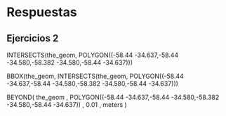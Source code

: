 # Respuestas

## Ejercicios 2

  INTERSECTS(the_geom, POLYGON((-58.44 -34.637,-58.44 -34.580,-58.382 -34.580,-58.44 -34.637)))


  BBOX(the_geom, INTERSECTS(the_geom, POLYGON((-58.44 -34.637,-58.44 -34.580,-58.382 -34.580,-58.44 -34.637)))

  

  BEYOND( the_geom , POLYGON((-58.44 -34.637,-58.44 -34.580,-58.382 -34.580,-58.44 -34.637)) , 0.01 , meters )
